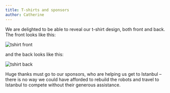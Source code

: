```yaml
---
title: T-shirts and sponsors
author: Catherine
---
```


We are delighted to be able to reveal our t-shirt design, both front and back.
The front looks like this:

![tshirt front]()

and the back looks like this:

![tshirt back]()

Huge thanks must go to our sponsors, who are helping us get to Istanbul – there is no way we could have afforded to rebuild the robots and travel to Istanbul to compete without their generous assistance.
